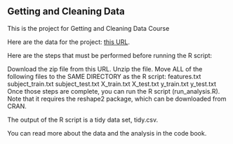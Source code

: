 ## Getting and Cleaning Data
This is the project for Getting and Cleaning Data Course

Here are the data for the project: 
[this URL](https://d396qusza40orc.cloudfront.net/getdata%2Fprojectfiles%2FUCI%20HAR%20Dataset.zip).

Here are the steps that must be performed before running the R script:

Download the zip file from this URL.
Unzip the file.
Move ALL of the following files to the SAME DIRECTORY as the R script:
features.txt
subject_train.txt
subject_test.txt
X_train.txt
X_test.txt
y_train.txt
y_test.txt
Once those steps are complete, you can run the R script (run_analysis.R). Note that it requires the reshape2 package, which can be downloaded from CRAN.

The output of the R script is a tidy data set, tidy.csv.

You can read more about the data and the analysis in the code book.
